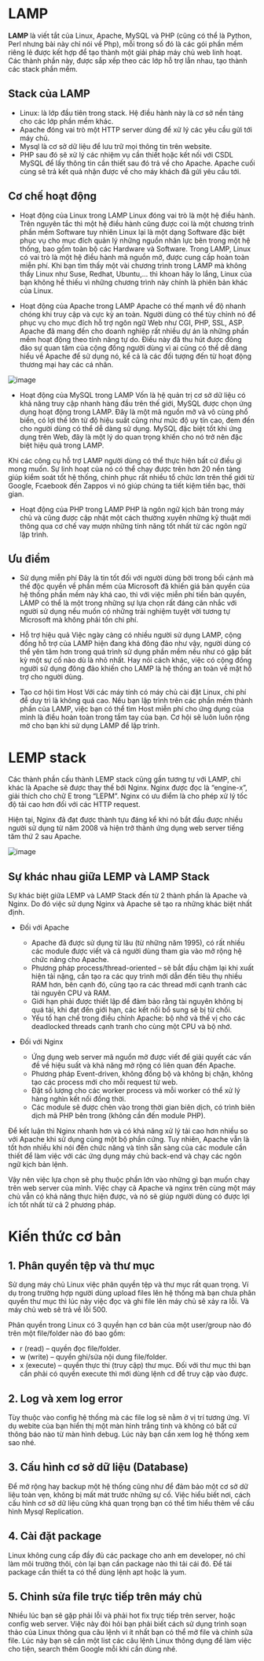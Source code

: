 # LAMP

**LAMP** là viết tắt của Linux, Apache, MySQL và PHP (cũng có thể là Python, Perl nhưng bài này chỉ nói về Php), mỗi trong số đó là các gói phần mềm riêng lẻ được kết hợp để tạo thành một giải pháp máy chủ web linh hoạt. Các thành phần này, được sắp xếp theo các lớp hỗ trợ lẫn nhau, tạo thành các stack phần mềm.

## Stack của LAMP
- Linux: là lớp đầu tiên trong stack. Hệ điều hành này là cơ sở nền tảng cho các lớp phần mềm khác.
- Apache đóng vai trò một HTTP server dùng để xử lý các yêu cầu gửi tới máy chủ.
- Mysql là cơ sở dữ liệu để lưu trữ mọi thông tin trên website.
- PHP sau đó sẽ xử lý các nhiệm vụ cần thiết hoặc kết nối với CSDL MySQL để lấy thông tin cần thiết sau đó trả về cho Apache. Apache cuối cùng sẽ trả kết quả nhận được về cho máy khách đã gửi yêu cầu tới.

## Cơ chế hoạt động

- Hoạt động của Linux trong LAMP
Linux đóng vai trò là một hệ điều hành. Trên nguyên tắc thì một hệ điều hành cũng được coi là một chương trình phần mềm Software tuy nhiên Linux lại là một dạng Software đặc biệt phục vụ cho mục đích quản lý những nguồn nhân lực bên trong một hệ thống, bao gồm toàn bộ các Hardware và Software. Trong LAMP, Linux có vai trò là một hệ điều hành mã nguồn mở, được cung cấp hoàn toàn miễn phí. Khi bạn tìm thấy một vài chương trình trong LAMP mà không thấy Linux như Suse, Redhat, Ubuntu,... thì khoan hãy lo lắng, Linux của bạn không hề thiếu vì những chương trình này chính là phiên bản khác của Linux.

- Hoạt động của Apache trong LAMP
Apache có thế mạnh về độ nhanh chóng khi truy cập và cực kỳ an toàn. Người dùng có thể tùy chỉnh nó để phục vụ cho mục đích hỗ trợ ngôn ngữ Web như CGI, PHP, SSL, ASP. Apache đã mang đến cho doanh nghiệp rất nhiều dự án là những phần mềm hoạt động theo tính năng tự do. Điều này đã thu hút được đông đảo sự quan tâm của cộng đồng người dùng vì ai cũng có thể dễ dàng hiểu về Apache để sử dụng nó, kể cả là các đối tượng đến từ hoạt động thương mại hay các cá nhân.

![image](https://user-images.githubusercontent.com/111716161/190981734-9e43f3f8-b930-4a3c-b9df-ae662a184dc0.png)

- Hoạt động của MySQL trong LAMP
Vốn là hệ quản trị cơ sở dữ liệu có khả năng truy cập nhanh hàng đầu trên thế giới, MySQL được chọn ứng dụng hoạt động trong LAMP. Đây là một mã nguồn mở và vô cùng phổ biến, có lợi thế lớn từ độ hiệu suất cũng như mức độ uy tín cao, đem đến cho người dùng có thể dễ dàng sử dụng. MySQL đặc biệt tốt khi ứng dụng trên Web, đây là một lý do quan trọng khiến cho nó trở nên đặc biệt hiệu quả trong LAMP.

Khi các công cụ hỗ trợ LAMP người dùng có thể thực hiện bất cứ điều gì mong muốn. Sự linh hoạt của nó có thể chạy được trên hơn 20 nền tảng giúp kiểm soát tốt hệ thống, chinh phục rất nhiều tổ chức lơn trên thế giới từ Google, Fcaebook đến Zappos vì nó giúp chúng ta tiết kiệm tiền bạc, thời gian.

- Hoạt động của PHP trong LAMP
PHP là ngôn ngữ kịch bản trong máy chủ và cũng được cập nhật một cách thường xuyên những kỹ thuật mới thông qua cơ chế vay mượn những tính năng tốt nhất từ các ngôn ngữ lập trình.

## Ưu điểm

- Sử dụng miễn phí
Đây là tin tốt đối với người dùng bởi trong bối cảnh mà thế độc quyền về phần mềm của Microsoft đã khiến giá bản quyền của hệ thống phần mềm này khá cao, thì với việc miễn phí tiền bản quyền, LAMP có thể là một trong những sự lựa chọn rất đáng cân nhắc với người sử dụng nếu muốn có những trải nghiệm tuyệt vời tương tự Microsoft mà không phải tốn chi phí.

- Hỗ trợ hiệu quả
Việc ngày càng có nhiều người sử dụng LAMP, cộng đồng hỗ trợ của LAMP hiện đang khá đông đảo như vậy, người dùng có thể yên tâm hơn trong quá trình sử dụng phần mềm nếu như có gặp bất kỳ một sự cố nào dù là nhỏ nhất. Hay nói cách khác, việc có cộng đồng người sử dụng đông đảo khiến cho LAMP là hệ thống an toàn về mặt hỗ trợ cho người dùng.

- Tạo cơ hội tìm Host
Với các máy tính có máy chủ cài đặt Linux, chi phí để duy trì là không quá cao. Nếu bạn lập trình trên các phần mềm thành phần của LAMP, việc bạn có thể tìm Host miễn phí cho ứng dụng của mình là điều hoàn toàn trong tầm tay của bạn. Cơ hội sẽ luôn luôn rộng mở cho bạn khi sử dụng LAMP để lập trình.

# LEMP stack 

Các thành phần cấu thành LEMP stack cũng gần tương tự với LAMP, chỉ khác là Apache sẽ được thay thế bởi Nginx. Nginx được đọc là “engine-x”, giải thích cho chữ E trong “LEPM”. Nginx có ưu điểm là cho phép xử lý tốc độ tải cao hơn đối với các HTTP request.

Hiện tại, Nginx đã đạt được thành tựu đáng kể khi nó bắt đầu được nhiều người sử dụng từ năm 2008 và hiện trở thành ứng dụng web server tiếng tăm thứ 2 sau Apache.

![image](https://user-images.githubusercontent.com/111716161/190982001-7f58b39f-78ee-4e02-afd5-3f661e8d8470.png)

## Sự khác nhau giữa LEMP và LAMP Stack
Sự khác biệt giữa LEMP và LAMP Stack đến từ 2 thành phần là Apache và Nginx. Do đó việc sử dụng Nginx và Apache sẽ tạo ra những khác biệt nhất định.

- Đối với Apache
  - Apache đã được sử dụng từ lâu (từ những năm 1995), có rất nhiều các module được viết và cả người dùng tham gia vào mở rộng hệ chức năng cho Apache.
  - Phương pháp process/thread-oriented – sẽ bắt đầu chậm lại khi xuất hiện tải nặng, cần tạo ra các quy trình mới dẫn đến tiêu thụ nhiều RAM hơn, bên cạnh đó, cũng tạo ra các thread mới cạnh tranh các tài nguyên CPU và RAM.
  - Giới hạn phải được thiết lập để đảm bảo rằng tài nguyên không bị quá tải, khi đạt đến giới hạn, các kết nối bổ sung sẽ bị từ chối.
  - Yếu tố hạn chế trong điều chỉnh Apache: bộ nhớ và thế vị cho các deadlocked threads cạnh tranh cho cùng một CPU và bộ nhớ. 

- Đối với Nginx
  - Ứng dụng web server mã nguồn mở được viết để giải quyết các vấn đề về hiệu suất và khả năng mở rộng có liên quan đến Apache.
  - Phương pháp Event-driven, không đồng bộ và không bị chặn, không tạo các process mới cho mỗi request từ web.
  - Đặt số lượng cho các worker process và mỗi worker có thể xử lý hàng nghìn kết nối đồng thời.
  - Các module sẽ được chèn vào trong thời gian biên dịch, có trình biên dịch mã PHP bên trong (không cần đến module PHP).

Để kết luận thì Nginx nhanh hơn và có khả năng xử lý tải cao hơn nhiều so với Apache khi sử dụng cùng một bộ phần cứng. Tuy nhiên, Apache vẫn là tốt hơn nhiều khi nói đến chức năng và tính sẵn sàng của các module cần thiết để làm việc với các ứng dụng máy chủ back-end và chạy các ngôn ngữ kịch bản lệnh.

Vậy nên việc lựa chọn sẽ phụ thuộc phần lớn vào những gì bạn muốn chạy trên web server của mình. Việc chạy cả Apache và nginx trên cùng một máy chủ vẫn có khả năng thực hiện được, và nó sẽ giúp người dùng có được lợi ích tốt nhất từ cả 2 phương pháp.

# Kiến thức cơ bản
## 1. Phân quyền tệp và thư mục
Sử dụng máy chủ Linux việc phân quyền tệp và thư mục rất quan trọng. Ví dụ trong trường hợp người dùng upload files lên hệ thống mà bạn chưa phân quyền thư mục thì lúc này việc đọc và ghi file lên máy chủ sẽ xảy ra lỗi. Và máy chủ web sẽ trả về lỗi 500.

Phân quyền trong Linux có 3 quyền hạn cơ bản của một user/group nào đó trên một file/folder nào đó bao gồm:

- r (read) – quyền đọc file/folder.
- w (write) – quyền ghi/sửa nội dung file/folder.
- x (execute) – quyền thực thi (truy cập) thư mục. Đối với thư mục thì bạn cần phải có quyền execute thì mới dùng lệnh cd để truy cập vào được.

## 2. Log và xem log error
Tùy thuộc vào config hệ thống mà các file log sẽ nằm ở vị trí tương ứng. Ví dụ webite của bạn hiển thị một màn hình trắng tinh và không có bất cứ thông báo nào từ màn hình debug. Lúc này bạn cần xem log hệ thống xem sao nhé.

## 3. Cấu hình cơ sở dữ liệu (Database)
Để mở rộng hay backup một hệ thống cũng như để đảm bảo một cơ sở dữ liệu toàn vẹn, không bị mất mát trước những sự cố. Việc hiểu biết nơi, cách cấu hình cơ sở dữ liệu cũng khá quan trọng bạn có thể tìm hiểu thêm về cấu hình Mysql Replication.

## 4. Cài đặt package
Linux không cung cấp đầy đủ các package cho anh em developer, nó chỉ làm môi trường thôi, còn lại bạn cần package nào thì tải cái đó. Để tải package cần thiết ta có thể dùng lệnh apt hoặc là yum.

## 5. Chỉnh sửa file trực tiếp trên máy chủ
Nhiều lúc bạn sẽ gặp phải lỗi và phải hot fix trực tiếp trên server, hoặc config web server. Việc này đòi hỏi bạn phải biết cách sử dụng trình soạn thảo của Linux thông qua câu lệnh vi ít nhất bạn có thể mở file và chỉnh sửa file. Lúc này bạn sẽ cần một list các câu lệnh Linux thông dụng để làm việc cho tiện, search thêm Google mỗi khi cần dùng nhé.
